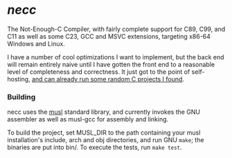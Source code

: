 # _necc_

The Not-Enough-C Compiler, with fairly complete support for C89, C99,
and C11 as well as some C23, GCC and MSVC extensions, targeting x86-64
Windows and Linux.

I have a number of cool optimizations I want to implement, but the back
end will remain entirely naive until I have gotten the front end to a
reasonable level of completeness and correctness. It just got to the
point of self-hosting, [and can already run some random C projects I found](doc/compat.md).

### Building

necc uses the [musl](https://musl.libc.org/) standard library, and
currently invokes the GNU assembler as well as musl-gcc for assembly and
linking.

To build the project, set MUSL\_DIR to the path containing your musl
installation's include, arch and obj directories, and run GNU `make`;
the binaries are put into bin/. To execute the tests, run `make test`.

